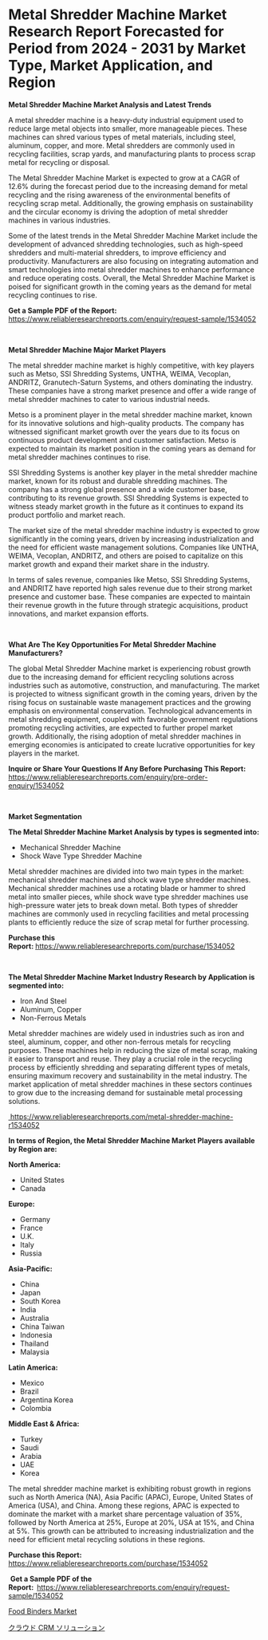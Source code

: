 <p><h1>Metal Shredder Machine Market Research Report Forecasted for Period from 2024 -  2031 by Market Type, Market Application, and Region</h1></p><p><strong>Metal Shredder Machine Market Analysis and Latest Trends</strong></p>
<p><p>A metal shredder machine is a heavy-duty industrial equipment used to reduce large metal objects into smaller, more manageable pieces. These machines can shred various types of metal materials, including steel, aluminum, copper, and more. Metal shredders are commonly used in recycling facilities, scrap yards, and manufacturing plants to process scrap metal for recycling or disposal.</p><p>The Metal Shredder Machine Market is expected to grow at a CAGR of 12.6% during the forecast period due to the increasing demand for metal recycling and the rising awareness of the environmental benefits of recycling scrap metal. Additionally, the growing emphasis on sustainability and the circular economy is driving the adoption of metal shredder machines in various industries.</p><p>Some of the latest trends in the Metal Shredder Machine Market include the development of advanced shredding technologies, such as high-speed shredders and multi-material shredders, to improve efficiency and productivity. Manufacturers are also focusing on integrating automation and smart technologies into metal shredder machines to enhance performance and reduce operating costs. Overall, the Metal Shredder Machine Market is poised for significant growth in the coming years as the demand for metal recycling continues to rise.</p></p>
<p><strong>Get a Sample PDF of the Report:&nbsp;</strong> <a href="https://www.reliableresearchreports.com/enquiry/request-sample/1534052">https://www.reliableresearchreports.com/enquiry/request-sample/1534052</a></p>
<p>&nbsp;</p>
<p><strong>Metal Shredder Machine Major Market Players</strong></p>
<p><p>The metal shredder machine market is highly competitive, with key players such as Metso, SSI Shredding Systems, UNTHA, WEIMA, Vecoplan, ANDRITZ, Granutech-Saturn Systems, and others dominating the industry. These companies have a strong market presence and offer a wide range of metal shredder machines to cater to various industrial needs.</p><p>Metso is a prominent player in the metal shredder machine market, known for its innovative solutions and high-quality products. The company has witnessed significant market growth over the years due to its focus on continuous product development and customer satisfaction. Metso is expected to maintain its market position in the coming years as demand for metal shredder machines continues to rise.</p><p>SSI Shredding Systems is another key player in the metal shredder machine market, known for its robust and durable shredding machines. The company has a strong global presence and a wide customer base, contributing to its revenue growth. SSI Shredding Systems is expected to witness steady market growth in the future as it continues to expand its product portfolio and market reach.</p><p>The market size of the metal shredder machine industry is expected to grow significantly in the coming years, driven by increasing industrialization and the need for efficient waste management solutions. Companies like UNTHA, WEIMA, Vecoplan, ANDRITZ, and others are poised to capitalize on this market growth and expand their market share in the industry.</p><p>In terms of sales revenue, companies like Metso, SSI Shredding Systems, and ANDRITZ have reported high sales revenue due to their strong market presence and customer base. These companies are expected to maintain their revenue growth in the future through strategic acquisitions, product innovations, and market expansion efforts.</p></p>
<p>&nbsp;</p>
<p><strong>What Are The Key Opportunities For Metal Shredder Machine Manufacturers?</strong></p>
<p><p>The global Metal Shredder Machine market is experiencing robust growth due to the increasing demand for efficient recycling solutions across industries such as automotive, construction, and manufacturing. The market is projected to witness significant growth in the coming years, driven by the rising focus on sustainable waste management practices and the growing emphasis on environmental conservation. Technological advancements in metal shredding equipment, coupled with favorable government regulations promoting recycling activities, are expected to further propel market growth. Additionally, the rising adoption of metal shredder machines in emerging economies is anticipated to create lucrative opportunities for key players in the market.</p></p>
<p><strong>Inquire or Share Your Questions If Any Before Purchasing This Report:</strong> <a href="https://www.reliableresearchreports.com/enquiry/pre-order-enquiry/1534052">https://www.reliableresearchreports.com/enquiry/pre-order-enquiry/1534052</a></p>
<p>&nbsp;</p>
<p><strong>Market Segmentation</strong></p>
<p><strong>The Metal Shredder Machine Market Analysis by types is segmented into:</strong></p>
<p><ul><li>Mechanical Shredder Machine</li><li>Shock Wave Type Shredder Machine</li></ul></p>
<p><p>Metal shredder machines are divided into two main types in the market: mechanical shredder machines and shock wave type shredder machines. Mechanical shredder machines use a rotating blade or hammer to shred metal into smaller pieces, while shock wave type shredder machines use high-pressure water jets to break down metal. Both types of shredder machines are commonly used in recycling facilities and metal processing plants to efficiently reduce the size of scrap metal for further processing.</p></p>
<p><strong>Purchase this Report:&nbsp;</strong><a href="https://www.reliableresearchreports.com/purchase/1534052">https://www.reliableresearchreports.com/purchase/1534052</a></p>
<p>&nbsp;</p>
<p><strong>The Metal Shredder Machine Market Industry Research by Application is segmented into:</strong></p>
<p><ul><li>Iron And Steel</li><li>Aluminum, Copper</li><li>Non-Ferrous Metals</li></ul></p>
<p><p>Metal shredder machines are widely used in industries such as iron and steel, aluminum, copper, and other non-ferrous metals for recycling purposes. These machines help in reducing the size of metal scrap, making it easier to transport and reuse. They play a crucial role in the recycling process by efficiently shredding and separating different types of metals, ensuring maximum recovery and sustainability in the metal industry. The market application of metal shredder machines in these sectors continues to grow due to the increasing demand for sustainable metal processing solutions.</p></p>
<p><a href="https://www.reliableresearchreports.com/metal-shredder-machine-r1534052">&nbsp;https://www.reliableresearchreports.com/metal-shredder-machine-r1534052</a></p>
<p><strong>In terms of Region, the Metal Shredder Machine Market Players available by Region are:</strong></p>
<p>
    <p> <strong> North America: </strong>
        <ul>
            <li>United States</li>
            <li>Canada</li>
        </ul>
        </p> 
    <p> <strong> Europe: </strong>
        <ul>
            <li>Germany</li>
            <li>France</li>
            <li>U.K.</li>
            <li>Italy</li>
            <li>Russia</li>
        </ul>
        </p> 
    <p> <strong> Asia-Pacific: </strong>
        <ul>
            <li>China</li>
            <li>Japan</li>
            <li>South Korea</li>
            <li>India</li>
            <li>Australia</li>
            <li>China Taiwan</li>
            <li>Indonesia</li>
            <li>Thailand</li>
            <li>Malaysia</li>
        </ul>
        </p> 
    <p> <strong> Latin America: </strong>
        <ul>
            <li>Mexico</li>
            <li>Brazil</li>
            <li>Argentina Korea</li>
            <li>Colombia</li>
        </ul>
        </p> 
    <p> <strong> Middle East & Africa: </strong>
        <ul>
            <li>Turkey</li>
            <li>Saudi</li>
            <li>Arabia</li>
            <li>UAE</li>
            <li>Korea</li>
        </ul>
    </p>
    </p>
<p><p>The metal shredder machine market is exhibiting robust growth in regions such as North America (NA), Asia Pacific (APAC), Europe, United States of America (USA), and China. Among these regions, APAC is expected to dominate the market with a market share percentage valuation of 35%, followed by North America at 25%, Europe at 20%, USA at 15%, and China at 5%. This growth can be attributed to increasing industrialization and the need for efficient metal recycling solutions in these regions.</p></p>
<p><strong>Purchase this Report: </strong><a href="https://www.reliableresearchreports.com/purchase/1534052">https://www.reliableresearchreports.com/purchase/1534052</a></p>
<p>&nbsp;<strong>Get a Sample PDF of the Report:&nbsp;&nbsp;</strong><a href="https://www.reliableresearchreports.com/enquiry/request-sample/1534052">https://www.reliableresearchreports.com/enquiry/request-sample/1534052</a></p>
<p><strong></strong></p>
<p><p><a href="https://skillful-vermicelli-b89.notion.site/Decoding-Food-Binders-Market-Metrics-Market-Share-Trends-and-Growth-Patterns-331f5a124f2b4d769628dde3cbad447a">Food Binders Market</a></p><p><a href="https://github.com/mreklxf44233/Market-Research-Report-List-1/blob/main/128693528689.md">クラウド CRM ソリューション</a></p></p>
